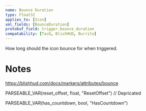 ```yaml
---
name: Bounce Duration
type: Float32
applies_to: [Icon]
xml_fields: [BounceDuration]
protobuf_field: trigger.bounce_duration
compatability: [TacO, BlishHUD, Burrito]
---
```

How long should the icon bounce for when triggered.

Notes
=====

https://blishhud.com/docs/markers/attributes/bounce






PARSEABLE_VAR(reset_offset, float, "ResetOffset") // Depricated

PARSEABLE_VAR(has_countdown, bool, "HasCountdown")